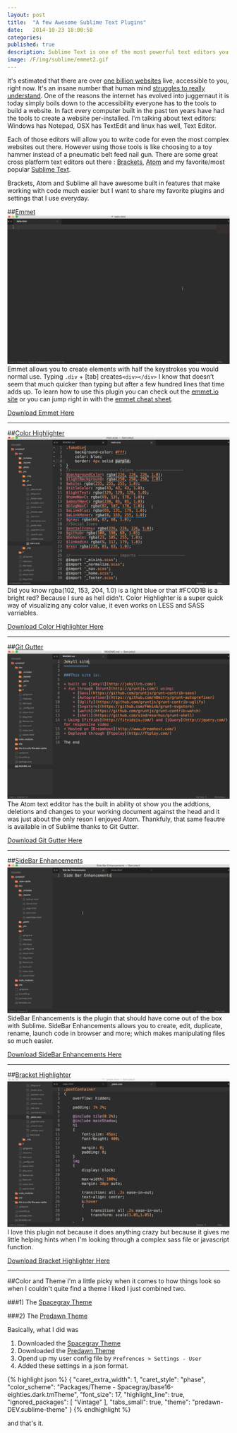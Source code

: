```yaml
---
layout: post
title:  "A few Awesome Sublime Text Plugins"
date:   2014-10-23 18:00:58
categories: 
published: true
description: Sublime Text is one of the most powerful text editors you can use, but with a little extra work you can make it even better.
image: /F/img/sublime/emmet2.gif
---
```


It's estimated that there are over [one billion websites](http://www.internetlivestats.com/total-number-of-websites/) live, accessible to you, right now. It's an insane number that human mind [struggles to really understand](http://spacecollective.org/TheUndying/5970/Big-numbers-and-the-human-mind). One of the reasons the internet has evolved into juggernaut it is today simply boils down to the accessibility everyone has to the tools to build a website.  In fact every computer built in the past ten years have had the tools to create a website per-installed.  I'm talking about text editors: Windows has Notepad, OSX has TextEdit and linux has well, Text Editor.  

Each of those editors will allow you to write code for even the most complex websites out there.  However using those tools is like choosing to a toy hammer instead of a pneumatic belt feed nail gun.  There are some great cross platform text editors out there : [Brackets](http://brackets.io/), [Atom](https://atom.io/) and my favorite/most popular [Sublime Text](http://www.sublimetext.com/).

Brackets, Atom and Sublime all have awesome built in features that make working with code much easier but I want to share my favorite plugins and settings that I use everyday. 


##[Emmet](http://emmet.io/)
![Emmet](/F/img/sublime/emmet2.gif)
Emmet allows you to create elements with half the keystrokes you would normal use.  Typing ```.div``` + [tab] creates```<div></div>``` I know that doesn’t seem that much quicker than typing but after a few hundred lines that time adds up. To learn how to use this plugin you can check out the [emmet.io site](http://emmet.io) or you can jump right in with the [emmet cheat sheet](http://docs.emmet.io/cheat-sheet/).

[Download Emmet Here](https://sublime.wbond.net/packages/Emmet)

-----

##[Color Highlighter](https://sublime.wbond.net/packages/Color%20Highlighter)
![Color](/F/img/sublime/color.gif)
Did you know rgba(102, 153, 204, 1.0) is a light blue or that #FC0D1B is a bright red? Because I sure as hell didn't.  Color Highlighter is a super quick way of visualizing any color value, it even works on LESS and SASS varriables. 

[Download Color Highlighter Here](https://sublime.wbond.net/packages/Color%20Highlighter)

-----

##[Git Gutter](https://sublime.wbond.net/packages/Color%20Highlighter)
![GitGutter](/F/img/sublime/gitGutter.gif)
The Atom text edditor has the built in ability ot show you the addtions, deletions and changes to your working document against the head and it was just about the only reson I enjoyed Atom.  Thankfuly, that same feautre is available in of Sublime thanks to Git Gutter.

[Download Git Gutter Here](https://sublime.wbond.net/packages/GitGutter)

-----

##[SideBar Enhancements](https://github.com/titoBouzout/SideBarEnhancements)
![Sidemenu](/F/img/sublime/sidemenu.gif)
SideBar Enhancements is the plugin that should have come out of the box with Sublime.  SideBar Enhancements allows you to create, edit, duplicate, rename, launch code in browser and more; which makes manipulating files so much easier.

[Download SideBar Enhancements Here](https://sublime.wbond.net/packages/GitGutter)


-----

##[Bracket Highlighter](https://sublime.wbond.net/packages/BracketHighlighter)
![Brackets](/F/img/sublime/bracket.gif)
I love this plugin not because it does anything crazy but because it gives me little helping hints when I'm looking through a complex sass file or javascript function. 

[Download Bracket Highlighter Here](https://sublime.wbond.net/packages/BracketHighlighter)


-----

##Color and Theme
I'm a little picky when it comes to how things look so when I couldn't quite find a theme I liked I just combined two.

###1) The [Spacegray Theme](https://sublime.wbond.net/packages/Theme%20-%20Spacegray)

###2) The [Predawn Theme](https://sublime.wbond.net/packages/Predawn)

Basically, what I did was 

1. Downloaded the [Spacegray Theme](https://sublime.wbond.net/packages/Theme%20-%20Spacegray)
2. Downloaded the [Predawn Theme](https://sublime.wbond.net/packages/Predawn)
3. Opend up my user config file by ```Prefrences > Settings - User ```
4. Added these settings in a json format.

{% highlight json %}
{
	"caret_extra_width": 1,
	"caret_style": "phase",
	"color_scheme": "Packages/Theme - Spacegray/base16-eighties.dark.tmTheme",
	"font_size": 17,
	"highlight_line": true,
	"ignored_packages":
	[
		"Vintage"
	],
	"tabs_small": true,
	"theme": "predawn-DEV.sublime-theme"
}
{% endhighlight %}

and that's it. 
